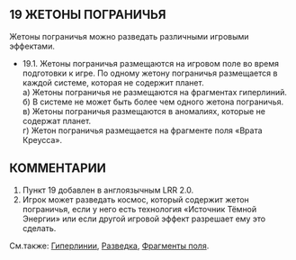19 ЖЕТОНЫ ПОГРАНИЧЬЯ
---

Жетоны пограничья можно разведать различными игровыми эффектами.
* 19.1. Жетоны пограничья размещаются на игровом поле во время подготовки к игре. По одному жетону пограничья размещается в каждой системе, которая не содержит планет.  
  а) Жетоны пограничья не размещаются на фрагментах гиперлиний.  
  б) В системе не может быть более чем одного жетона пограничья.  
  в) Жетоны пограничья размещаются в аномалиях, которые не содержат планет.  
  г) Жетон пограничья размещается на фрагменте поля «Врата Креусса».

КОММЕНТАРИИ
---
1) Пункт 19 добавлен в англоязычным LRR 2.0.
2) Игрок может разведать космос, который содержит жетон пограничья, если у него есть технология «Источник Тёмной Энергии» или если другой игровой эффект разрешает ему это сделать.

См.также: [Гиперлинии](hyperlines.md), [Разведка](exploration.md), [Фрагменты поля](system_tiles.md).
